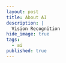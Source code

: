 ```yaml
---
layout: post
title: About AI
description: |
  Vision Recognition
hide_image: true
tags:
  - ai
published: true
---
```


